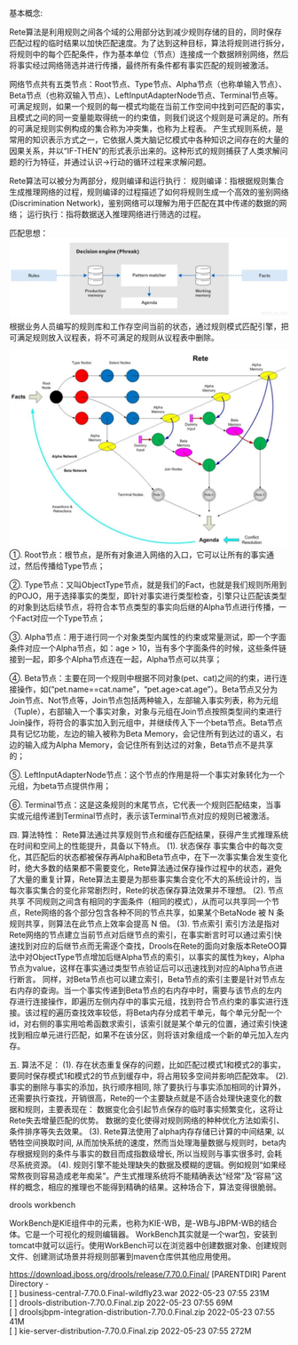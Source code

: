 基本概念: 

Rete算法是利用规则之间各个域的公用部分达到减少规则存储的目的，同时保存匹配过程的临时结果以加快匹配速度。为了达到这种目标，算法将规则进行拆分，将规则中的每个匹配条件，作为基本单位（节点）连接成一个数据辨别网络，然后将事实经过网络筛选并进行传播，最终所有条件都有事实匹配的规则被激活。 

网络节点共有五类节点：Root节点、Type节点、Alpha节点（也称单输入节点）、Beta节点（也称双输入节点）、LeftInputAdapterNode节点、Terminal节点等。 可满足规则，如果一个规则的每一模式均能在当前工作空间中找到可匹配的事实，且模式之间的同一变量能取得统一的约束值，则我们说这个规则是可满足的。所有的可满足规则实例构成的集合称为冲突集，也称为上程表。 产生式规则系统，是常用的知识表示方式之一，它依据人类大脑记忆模式中各种知识之间存在的大量的因果关系，并以“IF-THEN”的形式表示出来的。这种形式的规则捕获了人类求解问题的行为特征，并通过认识->行动的循环过程来求解问题。

Rete算法可以被分为两部分，规则编译和运行执行： 规则编译：指根据规则集合生成推理网络的过程，规则编译的过程描述了如何将规则生成一个高效的鉴别网络(Discrimination Network)，鉴别网络可以理解为用于匹配在其中传递的数据的网络； 运行执行：指将数据送入推理网络进行筛选的过程。


匹配思想：
<img src="matches.png">
根据业务人员编写的规则库和工作存空间当前的状态，通过规则模式匹配引擎，把可满足规则放入议程表，将不可满足的规则从议程表中删除。

<img src="rete.png">
①. Root节点：根节点，是所有对象进入网络的入口，它可以让所有的事实通过，然后传播给Type节点；

②. Type节点：又叫ObjectType节点，就是我们的Fact，也就是我们规则所用到的POJO，用于选择事实的类型，即针对事实进行类型检查，引擎只让匹配该类型的对象到达后续节点，将符合本节点类型的事实向后继的Alpha节点进行传播，一个Fact对应一个Type节点； 

③. Alpha节点：用于进行同一个对象类型内属性的约束或常量测试，即一个字面条件对应一个Alpha节点，如：age > 10，当有多个字面条件的时候，这些条件链接到一起，即多个Alpha节点连在一起，Alpha节点可以共享； 

④. Beta节点：主要在同一个规则中根据不同对象(pet、cat)之间的约束，进行连接操作，如(“pet.name==cat.name”，“pet.age>cat.age”）。Beta节点又分为Join节点、Not节点等，Join节点包括两种输入，左部输入事实列表，称为元组（Tuple），右部输入一个事实对象，对象与元组在Join节点按照类型间约束进行Join操作，将符合的事实加入到元组中，并继续传入下一个beta节点。Beta节点具有记忆功能，左边的输入被称为Beta Memory，会记住所有到达过的语义，右边的输入成为Alpha Memory，会记住所有到达过的对象，Beta节点不是共享的； 

⑤. LeftInputAdapterNode节点：这个节点的作用是将一个事实对象转化为一个元组，为beta节点提供作用； 

⑥. Terminal节点：这是这条规则的末尾节点，它代表一个规则匹配结束，当事实或元组传递到Terminal节点时，表示该Terminal节点对应的规则已被激活。


四. 算法特性：
Rete算法通过共享规则节点和缓存匹配结果，获得产生式推理系统在时间和空间上的性能提升，具备以下特点。 
(1). 状态保存 事实集合中的每次变化，其匹配后的状态都被保存再Alpha和Beta节点中，在下一次事实集合发生变化时，绝大多数的结果都不需要变化，Rete算法通过保存操作过程中的状态，避免了大量的重复计算，Rete算法主要是为那些事实集合变化不大的系统设计的，当每次事实集合的变化非常剧烈时，Rete的状态保存算法效果并不理想。
(2). 节点共享 不同规则之间含有相同的字面条件（相同的模式），从而可以共享同一个节点，Rete网络的各个部分包含各种不同的节点共享，如果某个BetaNode 被 N 条规则共享，则算法在此节点上效率会提高 N 倍。
(3). 节点索引 索引方法是指对Rete网络的节点建立当前节点对后继节点的索引，在事实断言时可以通过索引快速找到对应的后继节点而无需逐个查找，Drools在Rete的面向对象版本ReteOO算法中对ObjectType节点增加后继Alpha节点的索引，以事实的属性为key，Alpha节点为value，这样在事实通过类型节点验证后可以迅速找到对应的Alpha节点进行断言。 同样，对Beta节点也可以建立索引，Beta节点的索引主要是针对节点左右内存的查询。当一个事实传递到Beta节点的右内存中时，需要与该节点的左内存进行连接操作，即遍历左侧内存中的事实元组，找到符合节点约束的事实进行连接。该过程的遍历查找效率较低，将Beta内存分成若干单元，每个单元分配一个id，对右侧的事实用哈希函数求索引，该索引就是某个单元的位置，通过索引快速找到相应单元进行匹配，如果不在该分区，则将该对象组成一个新的单元加入左内存。

五. 算法不足：
(1). 存在状态重复保存的问题，比如匹配过模式1和模式2的事实，要同时保存模式1和模式2的节点到缓存中，将占用较多空间并影响匹配效率。
(2). 事实的删除与事实的添加，执行顺序相同, 除了要执行与事实添加相同的计算外，还需要执行查找，开销很高，Rete的一个主要缺点就是不适合处理快速变化的数据和规则，主要表现在： 数据变化会引起节点保存的临时事实频繁变化，这将让Rete失去增量匹配的优势。 数据的变化使得对规则网络的种种优化方法如索引、条件排序等失去效果。
(3). Rete算法使用了alpha内存存储已计算的中间结果, 以牺牲空间换取时间, 从而加快系统的速度，然而当处理海量数据与规则时，beta内存根据规则的条件与事实的数目而成指数级增长, 所以当规则与事实很多时, 会耗尽系统资源。 
(4). 规则引擎不能处理缺失的数据及模糊的逻辑。例如规则“如果经常熬夜则容易造成老年痴呆”。产生式推理系统将不能精确表达“经常”及“容易”这样的概念，相应的推理也不能得到精确的结果。这种场合下，算法变得很脆弱。

drools workbench

WorkBench是KIE组件中的元素，也称为KIE-WB，是-WB与JBPM-WB的结合体。它是一个可视化的规则编辑器。
WorkBench其实就是一个war包，安装到tomcat中就可以运行。使用WorkBench可以在浏览器中创建数据对象、创建规则文件、创建测试场景并将规则部署到maven仓库供其他应用使用。

https://download.jboss.org/drools/release/7.70.0.Final/
[PARENTDIR]	Parent Directory	 	-	 
[   ]	business-central-7.70.0.Final-wildfly23.war	2022-05-23 07:55	231M	 
[   ]	drools-distribution-7.70.0.Final.zip	2022-05-23 07:55	69M	 
[   ]	droolsjbpm-integration-distribution-7.70.0.Final.zip	2022-05-23 07:55	41M	 
[   ]	kie-server-distribution-7.70.0.Final.zip	2022-05-23 07:55	272M	 